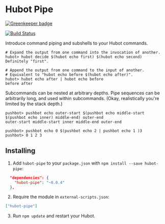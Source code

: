 # Hubot Pipe

[![Greenkeeper badge](https://badges.greenkeeper.io/smashwilson/hubot-pipe.svg)](https://greenkeeper.io/)

[![Build Status](https://travis-ci.org/smashwilson/hubot-pipe.svg?branch=master)](https://travis-ci.org/smashwilson/hubot-pipe)

Introduce command piping and subshells to your Hubot commands.

```
# Expand the output from one command into the invocation of another.
hubot> hubot decide $(hubot echo first) $(hubot echo second)
Definitely "first".

# Append the output from one command to the input of another.
# Equivalent to "hubot echo before $(hubot echo after)".
hubot> hubot echo after | hubot echo before
before after
```

Subcommands can be nested at arbitrary depths. Pipe sequences can be arbitrarily long, and used within subcommands. (Okay, realistically you're limited by the stack depth.)

```
pushbot> pushbot echo outer-start $(pushbot echo middle-start $(pushbot echo inner) middle-end) outer-end
outer-start middle-start inner middle-end outer-end

pushbot> pushbot echo 0 $(pushbot echo 2 | pushbot echo 1 )3
pushbot> 0 1 2 3
```

## Installing

1. Add `hubot-pipe` to your `package.json` with `npm install --save hubot-pipe`:

  ```json
    "dependencies": {
      "hubot-pipe": "~0.0.4"
    },
  ```
2. Require the module in `external-scripts.json`:

  ```json
  ["hubot-pipe"]
  ```
3. Run `npm update` and restart your Hubot.
